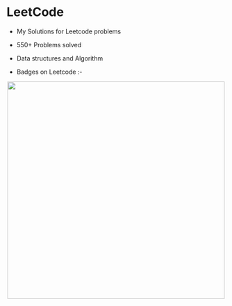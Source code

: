 # LeetCode

* My Solutions for Leetcode problems
* 550+ Problems solved
* Data structures and Algorithm

* Badges on Leetcode :- 

<p align="center"> <img src="https://user-images.githubusercontent.com/83642503/210496599-4d80bc17-15d0-4d1b-8894-f035734871e9.png" width="500" height="500"> </p>

